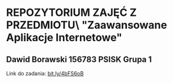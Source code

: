 # REPOZYTORIUM ZAJĘĆ Z PRZEDMIOTU\   "Zaawansowane Aplikacje Internetowe"
## Dawid Borawski 156783 PSISK Grupa 1

Link do zadania: [bit.ly/4bFS6oB](bit.ly/4bFS6oB)
